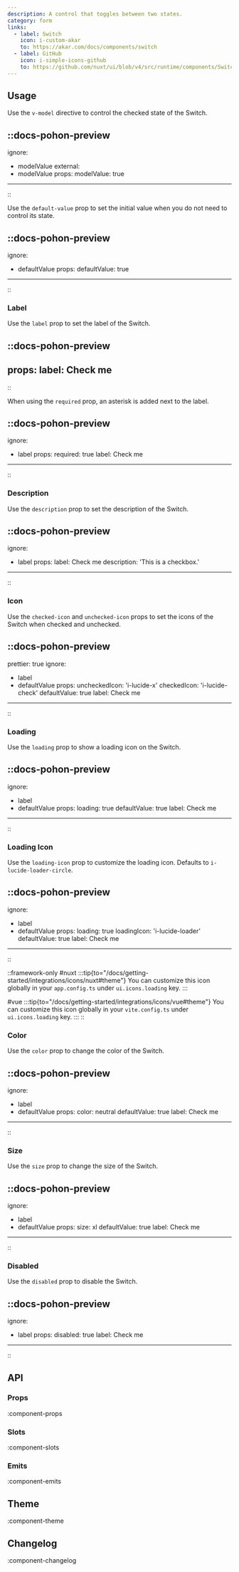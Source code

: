 ```yaml
---
description: A control that toggles between two states.
category: form
links:
  - label: Switch
    icon: i-custom-akar
    to: https://akar.com/docs/components/switch
  - label: GitHub
    icon: i-simple-icons-github
    to: https://github.com/nuxt/ui/blob/v4/src/runtime/components/Switch.vue
---
```


## Usage

Use the `v-model` directive to control the checked state of the Switch.

::docs-pohon-preview
---
ignore:
  - modelValue
external:
  - modelValue
props:
  modelValue: true
---
::

Use the `default-value` prop to set the initial value when you do not need to control its state.

::docs-pohon-preview
---
ignore:
  - defaultValue
props:
  defaultValue: true
---
::

### Label

Use the `label` prop to set the label of the Switch.

::docs-pohon-preview
---
props:
  label: Check me
---
::

When using the `required` prop, an asterisk is added next to the label.

::docs-pohon-preview
---
ignore:
  - label
props:
  required: true
  label: Check me
---
::

### Description

Use the `description` prop to set the description of the Switch.

::docs-pohon-preview
---
ignore:
  - label
props:
  label: Check me
  description: 'This is a checkbox.'
---
::

### Icon

Use the `checked-icon` and `unchecked-icon` props to set the icons of the Switch when checked and unchecked.

::docs-pohon-preview
---
prettier: true
ignore:
  - label
  - defaultValue
props:
  uncheckedIcon: 'i-lucide-x'
  checkedIcon: 'i-lucide-check'
  defaultValue: true
  label: Check me
---
::

### Loading

Use the `loading` prop to show a loading icon on the Switch.

::docs-pohon-preview
---
ignore:
  - label
  - defaultValue
props:
  loading: true
  defaultValue: true
  label: Check me
---
::

### Loading Icon

Use the `loading-icon` prop to customize the loading icon. Defaults to `i-lucide-loader-circle`.

::docs-pohon-preview
---
ignore:
  - label
  - defaultValue
props:
  loading: true
  loadingIcon: 'i-lucide-loader'
  defaultValue: true
  label: Check me
---
::

::framework-only
#nuxt
:::tip{to="/docs/getting-started/integrations/icons/nuxt#theme"}
You can customize this icon globally in your `app.config.ts` under `ui.icons.loading` key.
:::

#vue
:::tip{to="/docs/getting-started/integrations/icons/vue#theme"}
You can customize this icon globally in your `vite.config.ts` under `ui.icons.loading` key.
:::
::

### Color

Use the `color` prop to change the color of the Switch.

::docs-pohon-preview
---
ignore:
  - label
  - defaultValue
props:
  color: neutral
  defaultValue: true
  label: Check me
---
::

### Size

Use the `size` prop to change the size of the Switch.

::docs-pohon-preview
---
ignore:
  - label
  - defaultValue
props:
  size: xl
  defaultValue: true
  label: Check me
---
::

### Disabled

Use the `disabled` prop to disable the Switch.

::docs-pohon-preview
---
ignore:
  - label
props:
  disabled: true
  label: Check me
---
::

## API

### Props

:component-props

### Slots

:component-slots

### Emits

:component-emits

## Theme

:component-theme

## Changelog

:component-changelog
